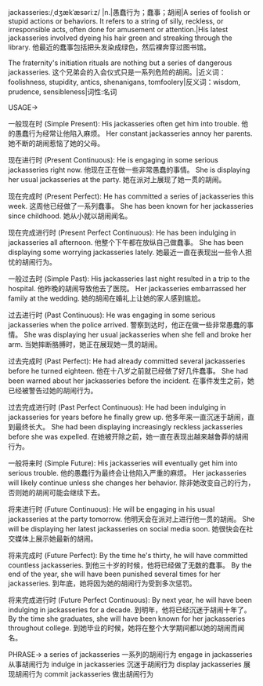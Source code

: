 jackasseries:/ˌdʒækˈæsəriːz/
|n.|愚蠢行为；蠢事；胡闹|A series of foolish or stupid actions or behaviors.  It refers to a string of silly, reckless, or irresponsible acts, often done for amusement or attention.|His latest jackasseries involved dyeing his hair green and streaking through the library. 他最近的蠢事包括把头发染成绿色，然后裸奔穿过图书馆。

The fraternity's initiation rituals are nothing but a series of dangerous jackasseries. 这个兄弟会的入会仪式只是一系列危险的胡闹。|近义词：foolishness, stupidity, antics, shenanigans, tomfoolery|反义词：wisdom, prudence, sensibleness|词性:名词

USAGE->

一般现在时 (Simple Present):
His jackasseries often get him into trouble. 他的愚蠢行为经常让他陷入麻烦。
Her constant jackasseries annoy her parents. 她不断的胡闹惹恼了她的父母。


现在进行时 (Present Continuous):
He is engaging in some serious jackasseries right now. 他现在正在做一些非常愚蠢的事情。
She is displaying her usual jackasseries at the party. 她在派对上展现了她一贯的胡闹。


现在完成时 (Present Perfect):
He has committed a series of jackasseries this week. 这周他已经做了一系列蠢事。
She has been known for her jackasseries since childhood. 她从小就以胡闹闻名。


现在完成进行时 (Present Perfect Continuous):
He has been indulging in jackasseries all afternoon. 他整个下午都在放纵自己做蠢事。
She has been displaying some worrying jackasseries lately. 她最近一直在表现出一些令人担忧的胡闹行为。


一般过去时 (Simple Past):
His jackasseries last night resulted in a trip to the hospital. 他昨晚的胡闹导致他去了医院。
Her jackasseries embarrassed her family at the wedding. 她的胡闹在婚礼上让她的家人感到尴尬。


过去进行时 (Past Continuous):
He was engaging in some serious jackasseries when the police arrived. 警察到达时，他正在做一些非常愚蠢的事情。
She was displaying her usual jackasseries when she fell and broke her arm.  当她摔断胳膊时，她正在展现她一贯的胡闹。


过去完成时 (Past Perfect):
He had already committed several jackasseries before he turned eighteen. 他在十八岁之前就已经做了好几件蠢事。
She had been warned about her jackasseries before the incident. 在事件发生之前，她已经被警告过她的胡闹行为。


过去完成进行时 (Past Perfect Continuous):
He had been indulging in jackasseries for years before he finally grew up. 他多年来一直沉迷于胡闹，直到最终长大。
She had been displaying increasingly reckless jackasseries before she was expelled.  在她被开除之前，她一直在表现出越来越鲁莽的胡闹行为。


一般将来时 (Simple Future):
His jackasseries will eventually get him into serious trouble. 他的愚蠢行为最终会让他陷入严重的麻烦。
Her jackasseries will likely continue unless she changes her behavior. 除非她改变自己的行为，否则她的胡闹可能会继续下去。


将来进行时 (Future Continuous):
He will be engaging in his usual jackasseries at the party tomorrow. 他明天会在派对上进行他一贯的胡闹。
She will be displaying her latest jackasseries on social media soon. 她很快会在社交媒体上展示她最新的胡闹。


将来完成时 (Future Perfect):
By the time he's thirty, he will have committed countless jackasseries. 到他三十岁的时候，他将已经做了无数的蠢事。
By the end of the year, she will have been punished several times for her jackasseries. 到年底，她将因为她的胡闹行为受到多次惩罚。


将来完成进行时 (Future Perfect Continuous):
By next year, he will have been indulging in jackasseries for a decade. 到明年，他将已经沉迷于胡闹十年了。
By the time she graduates, she will have been known for her jackasseries throughout college. 到她毕业的时候，她将在整个大学期间都以她的胡闹而闻名。


PHRASE->
a series of jackasseries 一系列的胡闹行为
engage in jackasseries  从事胡闹行为
indulge in jackasseries  沉迷于胡闹行为
display jackasseries  展现胡闹行为
commit jackasseries  做出胡闹行为
